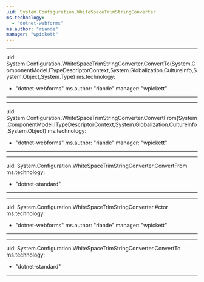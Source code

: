```yaml
---
uid: System.Configuration.WhiteSpaceTrimStringConverter
ms.technology: 
  - "dotnet-webforms"
ms.author: "riande"
manager: "wpickett"
---
```


---
uid: System.Configuration.WhiteSpaceTrimStringConverter.ConvertTo(System.ComponentModel.ITypeDescriptorContext,System.Globalization.CultureInfo,System.Object,System.Type)
ms.technology: 
  - "dotnet-webforms"
ms.author: "riande"
manager: "wpickett"
---

---
uid: System.Configuration.WhiteSpaceTrimStringConverter.ConvertFrom(System.ComponentModel.ITypeDescriptorContext,System.Globalization.CultureInfo,System.Object)
ms.technology: 
  - "dotnet-webforms"
ms.author: "riande"
manager: "wpickett"
---

---
uid: System.Configuration.WhiteSpaceTrimStringConverter.ConvertFrom
ms.technology: 
  - "dotnet-standard"
---

---
uid: System.Configuration.WhiteSpaceTrimStringConverter.#ctor
ms.technology: 
  - "dotnet-webforms"
ms.author: "riande"
manager: "wpickett"
---

---
uid: System.Configuration.WhiteSpaceTrimStringConverter.ConvertTo
ms.technology: 
  - "dotnet-standard"
---

